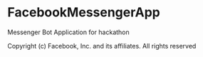 # FacebookMessengerApp
Messenger Bot Application for hackathon

Copyright (c) Facebook, Inc. and its affiliates. All rights reserved
